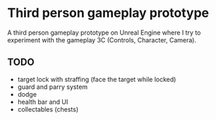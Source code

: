 # Third person gameplay prototype

A third person gameplay prototype on Unreal Engine where I try to experiment with the gameplay 3C (Controls, Character, Camera).

## TODO
- target lock with straffing (face the target while locked)
- guard and parry system
- dodge
- health bar and UI
- collectables (chests)
